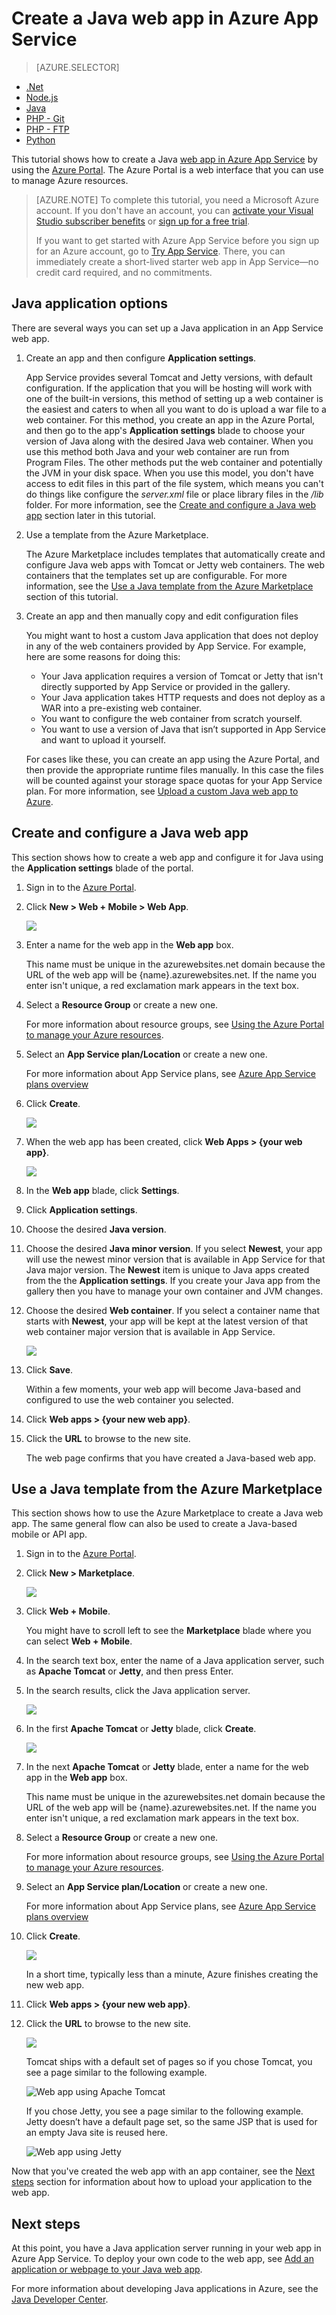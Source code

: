 <properties
	pageTitle="Create a Java web app in Azure App Service | Microsoft Azure"
	description="This tutorial shows you how to deploy a Java web app to Azure App Service."
	services="app-service\web"
	documentationCenter="java"
	authors="rmcmurray"
	manager="wpickett"
	editor=""/>
<tags
	ms.service="app-service-web"
	ms.workload="web"
	ms.tgt_pltfrm="na"
	ms.devlang="Java"
	ms.topic="get-started-article"
	ms.date="03/04/2016"
	ms.author="robmcm"/>

# Create a Java web app in Azure App Service

> [AZURE.SELECTOR]
- [.Net](web-sites-dotnet-get-started.md)
- [Node.js](app-service-web-nodejs-get-started.md)
- [Java](web-sites-java-get-started.md)
- [PHP - Git](web-sites-php-mysql-deploy-use-git.md)
- [PHP - FTP](web-sites-php-mysql-deploy-use-ftp.md)
- [Python](web-sites-python-ptvs-django-mysql.md)

This tutorial shows how to create a Java [web app in Azure App Service](http://go.microsoft.com/fwlink/?LinkId=529714) by using the [Azure Portal](https://portal.azure.com/). The Azure Portal is a web interface that you can use to manage Azure resources.

> [AZURE.NOTE] To complete this tutorial, you need a Microsoft Azure account. If you don't have an account, you can [activate your Visual Studio subscriber benefits] or [sign up for a free trial].
>
> If you want to get started with Azure App Service before you sign up for an Azure account, go to [Try App Service]. There, you can immediately create a short-lived starter web app in App Service—no credit card required, and no commitments.

## Java application options

There are several ways you can set up a Java application in an App Service web app. 

1. Create an app and then configure **Application settings**.

	App Service provides several Tomcat and Jetty versions, with default configuration. If the application that you will be hosting will work with one of the built-in versions, this method of setting up a web container is the easiest and caters to when all you want to do is upload a war file to a web container. For this method, you create an app in the Azure Portal, and then go to the app's **Application settings** blade to choose your version of Java along with the desired Java web container. When you use this method both Java and your web container are run from Program Files.  The other methods put the web container and potentially the JVM in your disk space.  When you use this model, you don't have access to edit files in this part of the file system, which means you can't do things like configure the *server.xml* file or place library files in the */lib* folder.  For more information, see the [Create and configure a Java web app](#appsettings) section later in this tutorial.  
	
2. Use a template from the Azure Marketplace.

	The Azure Marketplace includes templates that automatically create and configure Java web apps with Tomcat or Jetty web containers. The web containers that the templates set up are configurable. For more information, see the [Use a Java template from the Azure Marketplace](#marketplace) section of this tutorial.
 
  
3. Create an app and then manually copy and edit configuration files 

	You might want to host a custom Java application that does not deploy in any of the web containers provided by App Service.  For example, here are some reasons for doing this:
	
	* Your Java application requires a version of Tomcat or Jetty that isn't directly supported by App Service or provided in the gallery.
	* Your Java application takes HTTP requests and does not deploy as a WAR into a pre-existing web container.
	* You want to configure the web container from scratch yourself. 
	* You want to use a version of Java that isn’t supported in App Service and want to upload it yourself.

	For cases like these, you can create an app using the Azure Portal, and then provide the appropriate runtime files manually. In this case the files will be counted against your storage space quotas for your App Service plan. For more information, see [Upload a custom Java web app to Azure](web-sites-java-custom-upload.md).

## <a name="portal"></a> Create and configure a Java web app

This section shows how to create a web app and configure it for Java using the **Application settings** blade of the portal.

1. Sign in to the [Azure Portal](https://portal.azure.com/).

2. Click **New > Web + Mobile > Web App**.

	![](./media/web-sites-java-get-started/newwebapp.png)

4. Enter a name for the web app in the **Web app** box.

	This name must be unique in the azurewebsites.net domain because the URL of the web app will be {name}.azurewebsites.net. If the name you enter isn't unique, a red exclamation mark appears in the text box.

5. Select a **Resource Group** or create a new one.

	For more information about resource groups, see [Using the Azure Portal to manage your Azure resources](../resource-group-portal.md).

6. Select an **App Service plan/Location** or create a new one.

	For more information about App Service plans, see [Azure App Service plans overview](../azure-web-sites-web-hosting-plans-in-depth-overview.md)

7. Click **Create**.

	![](./media/web-sites-java-get-started/newwebapp2.png)
 
8. When the web app has been created, click **Web Apps > {your web app}**.
 
	![](./media/web-sites-java-get-started/selectwebapp.png)

9. In the **Web app** blade, click **Settings**.

10. Click **Application settings**.

11. Choose the desired **Java version**. 

12. Choose the desired **Java minor version**.  If you select **Newest**, your app will use the newest minor version that is available in App Service for that Java major version.  The **Newest** item is unique to Java apps created from the the **Application settings**.  If you create your Java app from the gallery then you have to manage your own container and JVM changes.  

12. Choose the desired **Web container**. If you select a container name that starts with **Newest**, your app will be kept at the latest version of that web container major version that is available in App Service. 

	![](./media/web-sites-java-get-started/versions.png)

13. Click **Save**.

	Within a few moments, your web app will become Java-based and configured to use the web container you selected.

14. Click **Web apps > {your new web app}**.

15. Click the **URL** to browse to the new site.

	The web page confirms that you have created a Java-based web app.


## <a name="marketplace"></a> Use a Java template from the Azure Marketplace

This section shows how to use the Azure Marketplace to create a Java web app.  The same general flow can also be used to create a Java-based mobile or API app.  

1. Sign in to the [Azure Portal](https://portal.azure.com/).

2. Click **New > Marketplace**.

	![](./media/web-sites-java-get-started/newmarketplace.png)

3. Click **Web + Mobile**.

	You might have to scroll left to see the **Marketplace** blade where you can select **Web + Mobile**.

4. In the search text box, enter the name of a Java application server, such as **Apache Tomcat** or **Jetty**, and then press Enter.

5. In the search results, click the Java application server.

	![](./media/web-sites-java-get-started/webmobilejetty.png)

6. In the first **Apache Tomcat** or **Jetty** blade, click **Create**.

	![](./media/web-sites-java-get-started/jettyblade.png)

7. In the next **Apache Tomcat** or **Jetty** blade, enter a name for the web app in the **Web app** box.

	This name must be unique in the azurewebsites.net domain because the URL of the web app will be {name}.azurewebsites.net. If the name you enter isn't unique, a red exclamation mark appears in the text box.

8. Select a **Resource Group** or create a new one.

	For more information about resource groups, see [Using the Azure Portal to manage your Azure resources](../resource-group-portal.md).

9. Select an **App Service plan/Location** or create a new one.

	For more information about App Service plans, see [Azure App Service plans overview](../azure-web-sites-web-hosting-plans-in-depth-overview.md)

10. Click **Create**.

	![](./media/web-sites-java-get-started/jettyportalcreate2.png)

	In a short time, typically less than a minute, Azure finishes creating the new web app.

11. Click **Web apps > {your new web app}**.

12. Click the **URL** to browse to the new site.

	![](./media/web-sites-java-get-started/jettyurl.png)

	Tomcat ships with a default set of pages so if you chose Tomcat, you see a page similar to the following example.

	![Web app using Apache Tomcat](./media/web-sites-java-get-started/tomcat.png)

	If you chose Jetty, you see a page similar to the following example. Jetty doesn’t have a default page set, so the same JSP that is used for an empty Java site is reused here.

	![Web app using Jetty](./media/web-sites-java-get-started/jetty.png)

Now that you've created the web app with an app container, see the [Next steps](#next-steps) section for information about how to  upload your application to the web app.


## Next steps

At this point, you have a Java application server running in your web app in Azure App Service. To deploy your own code to the web app, see [Add an application or webpage to your Java web app](web-sites-java-add-app.md).

For more information about developing Java applications in Azure, see the [Java Developer Center](/develop/java/).

<!-- External Links -->
[activate your Visual Studio subscriber benefits]: http://go.microsoft.com/fwlink/?LinkId=623901
[sign up for a free trial]: http://go.microsoft.com/fwlink/?LinkId=623901
[Try App Service]: http://go.microsoft.com/fwlink/?LinkId=523751

